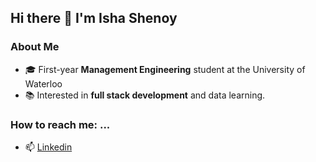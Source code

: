 ## Hi there 👋 I'm Isha Shenoy


### About Me
- 🎓 First-year **Management Engineering** student at the University of Waterloo 
- 📚 Interested in **full stack development** and data learning.


### How to reach me: ...
- 📫 [Linkedin](https://www.linkedin.com/in/isha-shenoy-7b3686288/)
